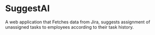 # SuggestAI
A web application that Fetches data from Jira, suggests assignment of unassigned tasks to employees according to their task history.
